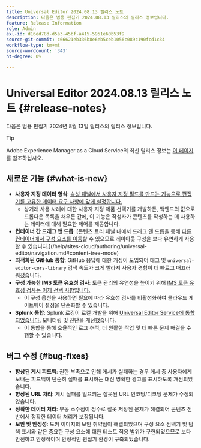 ```yaml
---
title: Universal Editor 2024.08.13 릴리스 노트
description: 다음은 범용 편집기 2024.08.13 릴리스의 릴리스 정보입니다.
feature: Release Information
role: Admin
exl-id: d16ed78d-d5a3-45bf-a415-5951e60b53f9
source-git-commit: c66621eb336b8e6eb5ceb1056c089c190fcd1c34
workflow-type: tm+mt
source-wordcount: '343'
ht-degree: 0%

---
```



# Universal Editor 2024.08.13 릴리스 노트 {#release-notes}

다음은 범용 편집기 2024년 8월 13일 릴리스의 릴리스 정보입니다.

>[!TIP]
>
>Adobe Experience Manager as a Cloud Service의 최신 릴리스 정보는 [이 페이지](/help/release-notes/release-notes-cloud/release-notes-current.md)를 참조하십시오.

## 새로운 기능 {#what-is-new}

* **사용자 지정 데이터 형식**: [속성 패널에서 사용자 지정 필드를 만드는 기능으로 편집기를 고유한 데이터 요구 사항에 맞게 설정합니다.](https://developer.adobe.com/uix/docs/services/aem-universal-editor/api/item-types-renderers/)
   * 상거래 사용 사례에 대한 사용자 지정 제품 선택기를 개발하든, 백엔드의 값으로 드롭다운 목록을 채우든 간에, 이 기능은 작성자가 콘텐츠를 작성하는 데 사용하는 데이터에 대해 필요한 제어를 제공합니다.
* **컨테이너 간 드래그 앤 드롭**: [콘텐츠 트리 패널 내에서 드래그 앤 드롭을 통해 [다른 컨테이너에서 구성 요소를 이동](/help/sites-cloud/authoring/universal-editor/authoring.md#reordering-components)할 수 있으므로 레이아웃 구성을 보다 유연하게 사용할 수 있습니다.](/help/sites-cloud/authoring/universal-editor/navigation.md#content-tree-mode)
* **최적화된 GitHub 통합**: GitHub 응답에 대한 캐싱이 도입되어 태그 및 `universal-editor-cors-library` 검색 속도가 크게 빨라져 사용자 경험이 더 빠르고 매끄러워졌습니다.
* **구성 가능한 IMS 토큰 유효성 검사**: 토큰 관리의 유연성을 높이기 위해 [IMS 토큰 유효성 검사는 이제 선택 사항입니다.](/help/implementing/universal-editor/local-dev.md#setting-up-service)
   * 이 구성 옵션을 사용하면 필요에 따라 유효성 검사를 비활성화하여 클라우드 게이트웨이 설정을 단순화할 수 있습니다.
* **Splunk 통합**: Splunk 로깅이 로컬 개발을 위해 [Universal Editor Service에 통합되었습니다.](/help/implementing/universal-editor/local-dev.md#setting-up-service) 모니터링 및 진단을 개선했습니다.
   * 이 통합을 통해 효율적인 로그 추적, 더 원활한 작업 및 더 빠른 문제 해결을 수행할 수 있습니다.

## 버그 수정 {#bug-fixes}

* **향상된 게시 피드백**: 권한 부족으로 인해 게시가 실패하는 경우 게시 중 사용자에게 보내는 피드백이 단순히 실패를 표시하는 대신 명확한 경고를 표시하도록 개선되었습니다.
* **향상된 URL 처리**: 게시 실패를 일으키는 잘못된 URL 인코딩/디코딩 문제가 수정되었습니다.
* **정확한 데이터 처리**: 부동 소수점이 정수로 잘못 저장된 문제가 해결되어 콘텐츠 전반에서 정확한 데이터 처리가 보장됩니다.
* **보안 및 안정성**: 도커 이미지의 보안 취약점이 해결되었으며 구성 요소 선택기 및 탐색 표시와 같은 중요한 구성 요소에 대한 테스트 적용 범위가 구현되었으므로 보다 안전하고 안정적이며 안정적인 편집기 환경이 구축되었습니다.
